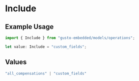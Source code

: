 # Include

## Example Usage

```typescript
import { Include } from "gusto-embedded/models/operations";

let value: Include = "custom_fields";
```

## Values

```typescript
"all_compensations" | "custom_fields"
```